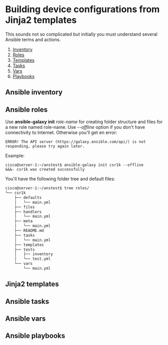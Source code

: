# Building device configurations from Jinja2 templates

This sounds not so complicated but initially you must understand several Ansible terms and actions.
1. [Inventory](#inventory)
2. [Roles](#roles)
3. [Templates](#jinja2)
4. [Tasks](#tasks)
5. [Vars](#vars)
6. [Playbooks](#playbooks)

## <a id="inventory"></a>Ansible inventory

## <a id="roles"></a>Ansible roles
Use **ansible-galaxy init** *role-name* for creating folder structure and files for a new role named role-name. Use *--offline* option if you don't have connectivity to Internet. Otherwise you'll get en error:
```
ERROR! The API server (https://galaxy.ansible.com/api/) is not responding, please try again later.
```
Example:
```
cisco@server-1:~/anstest$ ansible-galaxy init csr1k --offline
&&&- csr1k was created successfully
```
You'll have the following folder tree and default files:
```sh
cisco@server-1:~/anstest$ tree roles/
└── csr1k
    ├── defaults
    │   └── main.yml
    ├── files
    ├── handlers
    │   └── main.yml
    ├── meta
    │   └── main.yml
    ├── README.md
    ├── tasks
    │   └── main.yml
    ├── templates
    ├── tests
    │   ├── inventory
    │   └── test.yml
    └── vars
        └── main.yml
```

## <a id="jinja2"></a>Jinja2 templates

## <a id="tasks"></a>Ansible tasks

## <a id="vars"></a>Ansible vars

## <a id="playbooks"></a>Ansible playbooks
